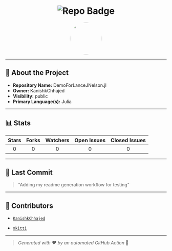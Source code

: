 <h1 align="center">
    <img src="https://img.shields.io/badge/DemoForLanceJNelson.jl-🎯-blueviolet?style=for-the-badge" alt="Repo Badge">
  </h1>
  
  <p align="center">
    <img src="https://avatars.githubusercontent.com/u/121193249?v=4" width="100" style="border-radius:50%;">
  </p>
  
  ---
  
  ## 📖 About the Project
  - **Repository Name:** DemoForLanceJNelson.jl
  - **Owner:** KanishkChhajed
  - **Visibility:** public
  - **Primary Language(s):** Julia
  
  ---
  
  ## 📊 Stats
  
  | Stars | Forks | Watchers | Open Issues | Closed Issues |
  |:----:|:-----:|:--------:|:-----------:|:-------------:|
  | 0 | 0 | 0 | 0 | 0 |
  
  ---
  
  ## 📢 Last Commit
  
  > "Adding my readme generation workflow for testing"
  
  ---
  
  ## 🤝 Contributors
  
  
  - [`KanishkChhajed`](#)
  
  - [`mkitti`](#)
  
  
  ---
  
  > *Generated with ❤️ by an automated GitHub Action* 🚀
  